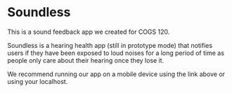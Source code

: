 # Soundless
This is a sound feedback app we created for COGS 120.

Soundless is a hearing health app (still in prototype mode) that notifies users if they have been exposed to loud noises for a long period of time as people only care about their hearing once they lose it.

We recommend running our app on a mobile device using the link above or using your localhost. 

